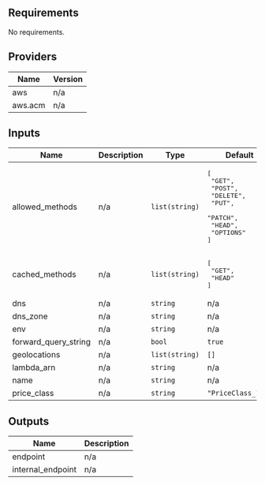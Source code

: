 ## Requirements

No requirements.

## Providers

| Name | Version |
|------|---------|
| aws | n/a |
| aws.acm | n/a |

## Inputs

| Name | Description | Type | Default | Required |
|------|-------------|------|---------|:--------:|
| allowed\_methods | n/a | `list(string)` | <pre>[<br>  "GET",<br>  "POST",<br>  "DELETE",<br>  "PUT",<br>  "PATCH",<br>  "HEAD",<br>  "OPTIONS"<br>]</pre> | no |
| cached\_methods | n/a | `list(string)` | <pre>[<br>  "GET",<br>  "HEAD"<br>]</pre> | no |
| dns | n/a | `string` | n/a | yes |
| dns\_zone | n/a | `string` | n/a | yes |
| env | n/a | `string` | n/a | yes |
| forward\_query\_string | n/a | `bool` | `true` | no |
| geolocations | n/a | `list(string)` | `[]` | no |
| lambda\_arn | n/a | `string` | n/a | yes |
| name | n/a | `string` | n/a | yes |
| price\_class | n/a | `string` | `"PriceClass_100"` | no |

## Outputs

| Name | Description |
|------|-------------|
| endpoint | n/a |
| internal\_endpoint | n/a |

